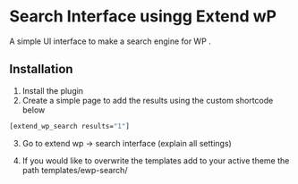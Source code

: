 # Search Interface usingg Extend wP

A simple UI interface to make a search engine for WP
.

## Installation

1. Install the plugin
2. Create a simple page to add the results using the custom shortcode below
```bash
[extend_wp_search results="1"]
```
3. Go to extend wp -> search interface (explain all settings)

4. If you would like to overwrite the templates add to your active theme the path templates/ewp-search/

